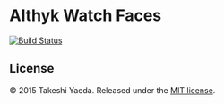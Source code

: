 Althyk Watch Faces
=========================
[![Build Status](https://travis-ci.org/Aldenard/AlthykWatchFace.svg?branch=master)](https://travis-ci.org/Aldenard/AlthykWatchFace)


License
-------------------------
:copyright: 2015 Takeshi Yaeda. Released under the [MIT license](http://www.opensource.org/licenses/mit-license.php).
